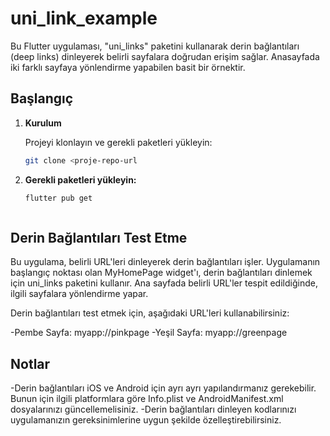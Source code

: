 # uni_link_example



Bu Flutter uygulaması, "uni_links" paketini kullanarak derin bağlantıları (deep links) dinleyerek belirli sayfalara doğrudan erişim sağlar. Anasayfada iki farklı sayfaya yönlendirme yapabilen basit bir örnektir.
## Başlangıç

1. **Kurulum**

   Projeyi klonlayın ve gerekli paketleri yükleyin:

   ```bash
   git clone <proje-repo-url
   
2. **Gerekli paketleri yükleyin:**

    

    ```bash
   flutter pub get



## Derin Bağlantıları Test Etme

Bu uygulama, belirli URL'leri dinleyerek derin bağlantıları işler. Uygulamanın başlangıç noktası olan MyHomePage widget'ı, derin bağlantıları dinlemek için uni_links paketini kullanır. Ana sayfada belirli URL'ler tespit edildiğinde, ilgili sayfalara yönlendirme yapar.

Derin bağlantıları test etmek için, aşağıdaki URL'leri kullanabilirsiniz:

-Pembe Sayfa: myapp://pinkpage
-Yeşil Sayfa: myapp://greenpage

## Notlar

-Derin bağlantıları iOS ve Android için ayrı ayrı yapılandırmanız gerekebilir. Bunun için ilgili platformlara göre Info.plist ve AndroidManifest.xml dosyalarınızı güncellemelisiniz.
-Derin bağlantıları dinleyen kodlarınızı uygulamanızın gereksinimlerine uygun şekilde özelleştirebilirsiniz.

